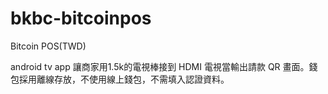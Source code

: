 bkbc-bitcoinpos
=================

Bitcoin POS(TWD)

android tv app 讓商家用1.5k的電視棒接到 HDMI 電視當輸出請款 QR 畫面。錢包採用離線存放，不使用線上錢包，不需填入認證資料。

